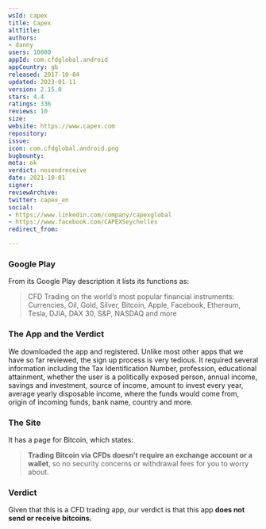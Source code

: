 ```yaml
---
wsId: capex
title: Capex
altTitle: 
authors:
- danny
users: 10000
appId: com.cfdglobal.android
appCountry: gb
released: 2017-10-04
updated: 2023-01-11
version: 2.15.0
stars: 4.4
ratings: 336
reviews: 10
size: 
website: https://www.capex.com
repository: 
issue: 
icon: com.cfdglobal.android.png
bugbounty: 
meta: ok
verdict: nosendreceive
date: 2021-10-01
signer: 
reviewArchive: 
twitter: capex_en
social:
- https://www.linkedin.com/company/capexglobal
- https://www.facebook.com/CAPEXSeychelles
redirect_from: 

---
```


### Google Play

From its Google Play description it lists its functions as:

> CFD Trading on the world’s most popular financial instruments: Currencies, Oil, Gold, Silver, Bitcoin, Apple, Facebook, Ethereum, Tesla, DJIA, DAX 30, S&P, NASDAQ and more

### The App and the Verdict
We downloaded the app and registered. Unlike most other apps that we have so far reviewed, the sign up process is very tedious. It required several information including the Tax Identification Number, profession, educational attainment, whether the user is a politically exposed person, annual income, savings and investment, source of income, amount to invest every year, average yearly disposable income, where the funds would come from, origin of incoming funds, bank name, country and more. 

### The Site

It has a page for Bitcoin, which states:

> **Trading Bitcoin via CFDs doesn’t require an exchange account or a wallet**, so no security concerns or withdrawal fees for you to worry about.

### Verdict

Given that this is a CFD trading app, our verdict is that this app **does not send or receive bitcoins.**

